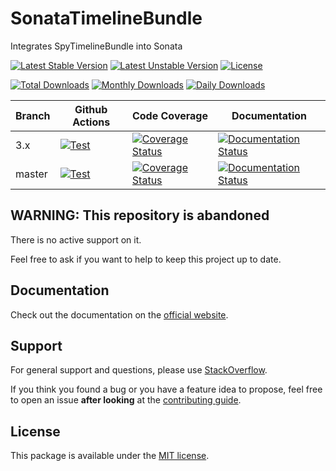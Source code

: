 <!--
DO NOT EDIT THIS FILE!

It's auto-generated by sonata-project/dev-kit package.
-->

# SonataTimelineBundle

Integrates SpyTimelineBundle into Sonata

[![Latest Stable Version](https://poser.pugx.org/sonata-project/timeline-bundle/v/stable)](https://packagist.org/packages/sonata-project/timeline-bundle)
[![Latest Unstable Version](https://poser.pugx.org/sonata-project/timeline-bundle/v/unstable)](https://packagist.org/packages/sonata-project/timeline-bundle)
[![License](https://poser.pugx.org/sonata-project/timeline-bundle/license)](https://packagist.org/packages/sonata-project/timeline-bundle)

[![Total Downloads](https://poser.pugx.org/sonata-project/timeline-bundle/downloads)](https://packagist.org/packages/sonata-project/timeline-bundle)
[![Monthly Downloads](https://poser.pugx.org/sonata-project/timeline-bundle/d/monthly)](https://packagist.org/packages/sonata-project/timeline-bundle)
[![Daily Downloads](https://poser.pugx.org/sonata-project/timeline-bundle/d/daily)](https://packagist.org/packages/sonata-project/timeline-bundle)

Branch | Github Actions | Code Coverage | Documentation |
------ | -------------- | ------------- | ------------- |
3.x    | [![Test][test_stable_badge]][test_stable_link]     | [![Coverage Status][coverage_stable_badge]][coverage_stable_link]     | [![Documentation Status][documentation_stable_badge]][documentation_stable_link]     |
master | [![Test][test_unstable_badge]][test_unstable_link] | [![Coverage Status][coverage_unstable_badge]][coverage_unstable_link] | [![Documentation Status][documentation_unstable_badge]][documentation_unstable_link] |

## WARNING: This repository is abandoned

There is no active support on it.

Feel free to ask if you want to help to keep this project up to date.

## Documentation

Check out the documentation on the [official website](https://docs.sonata-project.org/projects/SonataTimelineBundle).

## Support

For general support and questions, please use [StackOverflow](http://stackoverflow.com/questions/tagged/sonata).

If you think you found a bug or you have a feature idea to propose, feel free to open an issue
**after looking** at the [contributing guide](CONTRIBUTING.md).

## License

This package is available under the [MIT license](LICENSE).

[test_stable_badge]: https://github.com/sonata-project/SonataTimelineBundle/workflows/Test/badge.svg?branch=3.x
[test_stable_link]: https://github.com/sonata-project/SonataTimelineBundle/actions?query=workflow:test+branch:3.x
[test_unstable_badge]: https://github.com/sonata-project/SonataTimelineBundle/workflows/Test/badge.svg?branch=master
[test_unstable_link]: https://github.com/sonata-project/SonataTimelineBundle/actions?query=workflow:test+branch:master

[coverage_stable_badge]: https://codecov.io/gh/sonata-project/SonataTimelineBundle/branch/3.x/graph/badge.svg
[coverage_stable_link]: https://codecov.io/gh/sonata-project/SonataTimelineBundle/branch/3.x
[coverage_unstable_badge]: https://codecov.io/gh/sonata-project/SonataTimelineBundle/branch/master/graph/badge.svg
[coverage_unstable_link]: https://codecov.io/gh/sonata-project/SonataTimelineBundle/branch/master

[documentation_stable_badge]: https://readthedocs.org/projects/sonatatimelinebundle/badge/?version=3.x
[documentation_stable_link]: https://docs.sonata-project.org/projects/SonataTimelineBundle/en/3.x/?badge=3.x
[documentation_unstable_badge]: https://readthedocs.org/projects/sonatatimelinebundle/badge/?version=master
[documentation_unstable_link]: https://docs.sonata-project.org/projects/SonataTimelineBundle/en/master/?badge=master
